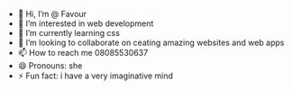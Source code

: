 - 👋 Hi, I’m @ Favour
- 👀 I’m interested in web development
- 🌱 I’m currently learning css
- 💞️ I’m looking to collaborate on ceating amazing websites and web apps
- 📫 How to reach me 08085530637
- 😄 Pronouns: she
- ⚡ Fun fact: i have a very imaginative mind

<!---
Fave-fran/Fave-fran is a ✨ special ✨ repository because its `README.md` (this file) appears on your GitHub profile.
You can click the Preview link to take a look at your changes.
--->
